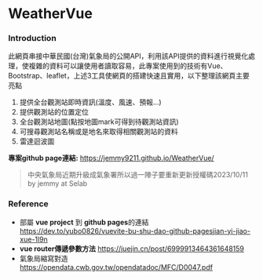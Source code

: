 # WeatherVue  
### Introduction  
此網頁串接中華民國(台灣)氣象局的公開API，利用該API提供的資料進行視覺化處理，使複雜的資料可以讓使用者讀取容易，此專案使用到的技術有Vue、Bootstrap、leaflet，上述3工具使網頁的搭建快速且實用，以下整理該網頁主要亮點  


1. 提供全台觀測站即時資訊(溫度、風速、預報...)  
2. 提供觀測站的位置定位
3. 全台觀測站地圖(點按地圖mark可得到待觀測站資訊)  
4. 可搜尋觀測站名稱或是地名來取得相關觀測站的資料  
5. 雷達迴波圖
  

**專案github page連結:** https://jemmy9211.github.io/WeatherVue/ 

> 中央氣象局近期升級成氣象署所以過一陣子要重新更新授權碼2023/10/11 by jemmy at Selab   

### Reference
- 部屬 **vue project** 到 **github pages**的連結  
https://dev.to/yubo0826/vuevite-bu-shu-dao-github-pagesjian-yi-jiao-xue-1l9n  
- **vue router傳遞參數方法**
https://juejin.cn/post/6999913464361648159
- 氣象局縮寫對造  
https://opendata.cwb.gov.tw/opendatadoc/MFC/D0047.pdf
